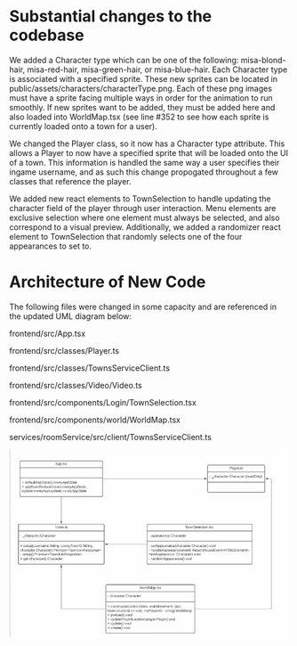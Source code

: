 # Substantial changes to the codebase

We added a Character type which can be one of the following: misa-blond-hair, misa-red-hair, misa-green-hair, or misa-blue-hair. Each Character type is associated with a specified sprite. These new sprites can be located in public/assets/characters/characterType.png. Each of these png images must have a sprite facing multiple ways in order for the animation to run smoothly. If new sprites want to be added, they must be added here and also loaded into WorldMap.tsx (see line #352 to see how each sprite is currently loaded onto a town for a user).

We changed the Player class, so it now has a Character type attribute. This allows a Player to now have a specified sprite that will be loaded onto the UI of a town. This information is handled the same way a user specifies their ingame username, and as such this change propogated throughout a few classes that reference the player.

We added new react elements to TownSelection to handle updating the character field of the player through user interaction. Menu elements are exclusive selection where one element must always be selected, and also correspond to a visual preview. Additionally, we added a randomizer react element to TownSelection that randomly selects one of the four appearances to set to.

# Architecture of New Code

The following files were changed in some capacity and are referenced in the updated UML diagram below:

frontend/src/App.tsx

frontend/src/classes/Player.ts

frontend/src/classes/TownsServiceClient.ts

frontend/src/classes/Video/Video.ts

frontend/src/components/Login/TownSelection.tsx

frontend/src/components/world/WorldMap.tsx

services/roomService/src/client/TownsServiceClient.ts

![Architecture](docs/architecture.png)
